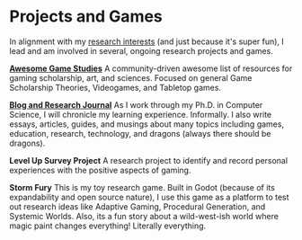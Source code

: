 # Projects and Games
In alignment with my [research interests](/about) (and just because it's super fun), I lead and am involved in several, ongoing research projects and games.

**[Awesome Game Studies](/awesome-game-studies)**
A community-driven awesome list of resources for gaming scholarship, art, and sciences. Focused on general Game Scholarship Theories, Videogames, and Tabletop games.

**[Blog and Research Journal](/blog)**
As I work through my Ph.D. in Computer Science, I will chronicle my learning experience. Informally.
I also write essays, articles, guides, and musings about many topics including games, education, research, technology, and dragons (always there should be dragons).

**Level Up Survey Project**
A research project to identify and record personal experiences with the positive aspects of gaming.

**Storm Fury**
This is my toy research game. Built in Godot (because of its expandability and open source nature), I use this game as a platform to test out research ideas like Adaptive Gaming, Procedural Generation, and Systemic Worlds.
Also, its a fun story about a wild-west-ish world where magic paint changes everything! Literally everything.

